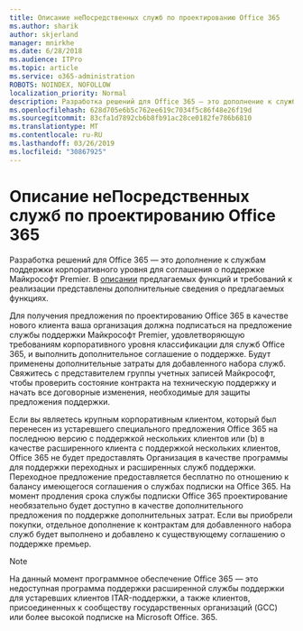 ```yaml
---
title: Описание неПосредственных служб по проектированию Office 365
ms.author: sharik
author: skjerland
manager: mnirkhe
ms.date: 6/28/2018
ms.audience: ITPro
ms.topic: article
ms.service: o365-administration
ROBOTS: NOINDEX, NOFOLLOW
localization_priority: Normal
description: Разработка решений для Office 365 — это дополнение к службам поддержки корпоративного уровня для соглашения о поддержке Майкрософт Premier. В описании предлагаемых функций и требований к реализации представлены дополнительные сведения о предлагаемых функциях.
ms.openlocfilehash: 628d705e6b5c762ee619c7034f5c86f48e26f19d
ms.sourcegitcommit: 83cfa1d7892cb6b8fb91ac28ce0182fe786b6810
ms.translationtype: MT
ms.contentlocale: ru-RU
ms.lasthandoff: 03/26/2019
ms.locfileid: "30867925"
---
```

# <a name="office-365-engineering-direct-service-description"></a>Описание неПосредственных служб по проектированию Office 365

Разработка решений для Office 365 — это дополнение к службам поддержки корпоративного уровня для соглашения о поддержке Майкрософт Premier. В [описании](https://github.com/MicrosoftDocs/OfficeDocs-O365ServiceDescriptions/blob/master/Office%20365%20Engineering%20Direct%20-%20Svc%20Desc%20(25mar2019).pdf) предлагаемых функций и требований к реализации представлены дополнительные сведения о предлагаемых функциях.

Для получения предложения по проектированию Office 365 в качестве нового клиента ваша организация должна подписаться на предложение службы поддержки Майкрософт Premier, удовлетворяющую требованиям корпоративного уровня классификации для служб Office 365, и выполнить дополнительное соглашение о поддержке. Будут применены дополнительные затраты для добавленного набора служб. Свяжитесь с представителем группы учетных записей Майкрософт, чтобы проверить состояние контракта на техническую поддержку и начать все договорные изменения, необходимые для защиты предложения поддержки. 

Если вы являетесь крупным корпоративным клиентом, который был перенесен из устаревшего специального предложения Office 365 на последнюю версию с поддержкой нескольких клиентов или (b) в качестве расширенного клиента с поддержкой нескольких клиентов, Office 365 не будет предоставлять Организация в качестве программы для поддержки переходных и расширенных служб поддержки. Переходное предложение предоставляется бесплатно по отношению к балансу имеющегося соглашения о службах подписки на Office 365. На момент продления срока службы подписки Office 365 проектирование необязательно будет доступно в качестве дополнительного предложения по поддержке дополнительных затрат. Если вы приобрели покупки, отдельное дополнение к контрактам для добавленного набора служб будет выполнено и добавлено к существующему соглашению о поддержке премьер.

> [!NOTE]
> На данный момент программное обеспечение Office 365 — это недоступная программа поддержки расширенной службы поддержки для устаревших клиентов ITAR-поддержки, а также клиентов, присоединенных к сообществу государственных организаций (GCC) или более высокой подписке на Microsoft Office. 365.
